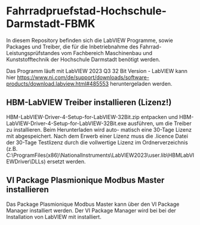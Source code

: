 # Fahrradpruefstad-Hochschule-Darmstadt-FBMK
In diesem Repository befinden sich die LabVIEW Programme, sowie Packages und Treiber, die für die Inbetriebnahme des Fahrrad-Leistungsprüfstandes vom Fachbereich Maschinenbau und Kunststofftechnik der Hochschule Darmstadt benötigt werden.

Das Programm läuft mit LabVIEW 2023 Q3 32 Bit Version - LabVIEW kann hier https://www.ni.com/de/support/downloads/software-products/download.labview.html#485553 heruntergeladen werden.

## HBM-LabVIEW Treiber installieren (Lizenz!)
HBM-LabVIEW-Driver-4-Setup-for-LabVIEW-32Bit.zip entpacken und HBM-LabVIEW-Driver-4-Setup-for-LabVIEW-32Bit.exe ausführen, um die Treiber zu installieren. Beim Herunterladen wird auto-
matisch eine 30-Tage Lizenz mit abgespeichert.  Nach dem Erwerb einer Lizenz muss die .licence Datei der 30-Tage Testlizenz durch die vollwertige Lizenz im Ordnerverzeichnis (z.B. C:\ProgramFiles(x86)\NationalInstruments\LabVIEW2023\user.lib\HBMLabVIEWDriver\DLLs) ersetzt werden.

## VI Package Plasmionique Modbus Master installieren
Das Package Plasmionique Modbus Master kann über den VI Package Manager installiert werden. Der VI Package Manager wird bei bei der Installation von LabVIEW mit installiert.
